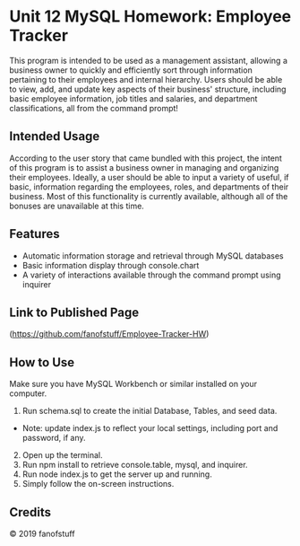 # Unit 12 MySQL Homework: Employee Tracker

This program is intended to be used as a management assistant, allowing a business owner to quickly and efficiently sort through information pertaining to their employees and internal hierarchy. Users should be able to view, add, and update key aspects of their business' structure, including basic employee information, job titles and salaries, and department classifications, all from the command prompt! 

## Intended Usage

According to the user story that came bundled with this project, the intent of this program is to assist a business owner in managing and organizing their employees. Ideally, a user should be able to input a variety of useful, if basic, information regarding the employees, roles, and departments of their business. Most of this functionality is currently available, although all of the bonuses are unavailable at this time. 

## Features

- Automatic information storage and retrieval through MySQL databases
- Basic information display through console.chart
- A variety of interactions available through the command prompt using inquirer

## Link to Published Page

(https://github.com/fanofstuff/Employee-Tracker-HW)

## How to Use

Make sure you have MySQL Workbench or similar installed on your computer. 
1. Run schema.sql to create the initial Database, Tables, and seed data. 
- Note: update index.js to reflect your local settings, including port and password, if any. 
2. Open up the terminal. 
3. Run npm install to retrieve console.table, mysql, and inquirer. 
4. Run node index.js to get the server up and running. 
5. Simply follow the on-screen instructions. 

## Credits

© 2019 fanofstuff